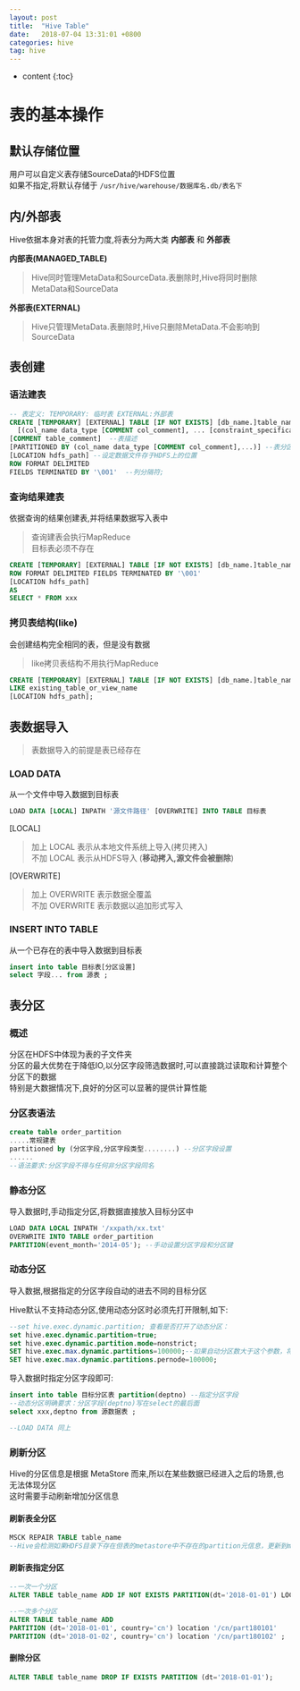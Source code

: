 ```yaml
---
layout: post
title:  "Hive Table"
date:   2018-07-04 13:31:01 +0800
categories: hive
tag: hive
---
```


* content
{:toc}



# 表的基本操作  

## 默认存储位置  

用户可以自定义表存储SourceData的HDFS位置  
如果不指定,将默认存储于 ```/usr/hive/warehouse/数据库名.db/表名下```

## 内/外部表  
Hive依据本身对表的托管力度,将表分为两大类 **内部表** 和 **外部表**  

**内部表(MANAGED_TABLE)**  
> Hive同时管理MetaData和SourceData.表删除时,Hive将同时删除MetaData和SourceData  

**外部表(EXTERNAL)**  
> Hive只管理MetaData.表删除时,Hive只删除MetaData.不会影响到SourceData  

## 表创建  

### 语法建表  

```sql
-- 表定义: TEMPORARY: 临时表 EXTERNAL:外部表
CREATE [TEMPORARY] [EXTERNAL] TABLE [IF NOT EXISTS] [db_name.]table_name    
  [(col_name data_type [COMMENT col_comment], ... [constraint_specification])]
[COMMENT table_comment]  --表描述
[PARTITIONED BY (col_name data_type [COMMENT col_comment],...)] --表分区设置
[LOCATION hdfs_path] --设定数据文件存于HDFS上的位置
ROW FORMAT DELIMITED 
FIELDS TERMINATED BY '\001'  --列分隔符; 
```



### 查询结果建表  
依据查询的结果创建表,并将结果数据写入表中  
> 查询建表会执行MapReduce  
> 目标表必须不存在
```sql
CREATE [TEMPORARY] [EXTERNAL] TABLE [IF NOT EXISTS] [db_name.]table_name
ROW FORMAT DELIMITED FIELDS TERMINATED BY '\001' 
[LOCATION hdfs_path]
AS
SELECT * FROM xxx
```



### 拷贝表结构(like)  

会创建结构完全相同的表，但是没有数据
> like拷贝表结构不用执行MapReduce  

```sql
CREATE [TEMPORARY] [EXTERNAL] TABLE [IF NOT EXISTS] [db_name.]table_name
LIKE existing_table_or_view_name
[LOCATION hdfs_path];
```

## 表数据导入  

> 表数据导入的前提是表已经存在  

### LOAD DATA  
从一个文件中导入数据到目标表  
```sql
LOAD DATA [LOCAL] INPATH '源文件路径' [OVERWRITE] INTO TABLE 目标表  
```
[LOCAL]
> 加上 LOCAL 表示从本地文件系统上导入(拷贝拷入)  
> 不加  LOCAL 表示从HDFS导入 (**移动拷入,源文件会被删除**)  

[OVERWRITE]  
> 加上 OVERWRITE 表示数据全覆盖  
> 不加 OVERWRITE 表示数据以追加形式写入  

### INSERT INTO TABLE    
从一个已存在的表中导入数据到目标表  
```sql
insert into table 目标表[分区设置]
select 字段... from 源表 ;
```

## 表分区  

### 概述  
分区在HDFS中体现为表的子文件夹  
分区的最大优势在于降低IO,以分区字段筛选数据时,可以直接跳过读取和计算整个分区下的数据  
特别是大数据情况下,良好的分区可以显著的提供计算性能  

### 分区表语法  
```sql
create table order_partition
.....常规建表
partitioned by (分区字段,分区字段类型........) --分区字段设置
......
--语法要求:分区字段不得与任何非分区字段同名
```

### 静态分区  
导入数据时,手动指定分区,将数据直接放入目标分区中  

```sql
LOAD DATA LOCAL INPATH '/xxpath/xx.txt' 
OVERWRITE INTO TABLE order_partition 
PARTITION(event_month='2014-05'); --手动设置分区字段和分区键
```

### 动态分区  
导入数据,根据指定的分区字段自动的进去不同的目标分区  

Hive默认不支持动态分区,使用动态分区时必须先打开限制,如下:  
```sql
--set hive.exec.dynamic.partition; 查看是否打开了动态分区： 
set hive.exec.dynamic.partition=true;
set hive.exec.dynamic.partition.mode=nonstrict; 
SET hive.exec.max.dynamic.partitions=100000;--如果自动分区数大于这个参数，将会报错)
SET hive.exec.max.dynamic.partitions.pernode=100000;
```
导入数据时指定分区字段即可:  
```sql
insert into table 目标分区表 partition(deptno) --指定分区字段
--动态分区明确要求：分区字段(deptno)写在select的最后面
select xxx,deptno from 源数据表 ;

--LOAD DATA 同上
```

### 刷新分区  
Hive的分区信息是根据 MetaStore 而来,所以在某些数据已经进入之后的场景,也无法体现分区  
这时需要手动刷新增加分区信息

#### 刷新表全分区  

```sql
MSCK REPAIR TABLE table_name
--Hive会检测如果HDFS目录下存在但表的metastore中不存在的partition元信息，更新到metastore中
```

#### 刷新表指定分区  

```sql
--一次一个分区
ALTER TABLE table_name ADD IF NOT EXISTS PARTITION(dt='2018-01-01') LOCATION 'xxpath';

--一次多个分区
ALTER TABLE table_name ADD 
PARTITION (dt='2018-01-01', country='cn') location '/cn/part180101' 
PARTITION (dt='2018-01-02', country='cn') location '/cn/part180102' ;
```

#### 删除分区  

```sql
ALTER TABLE table_name DROP IF EXISTS PARTITION (dt='2018-01-01');
```